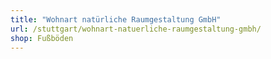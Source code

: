 ```yaml
---
title: "Wohnart natürliche Raumgestaltung GmbH"
url: /stuttgart/wohnart-natuerliche-raumgestaltung-gmbh/
shop: Fußböden
---
```

